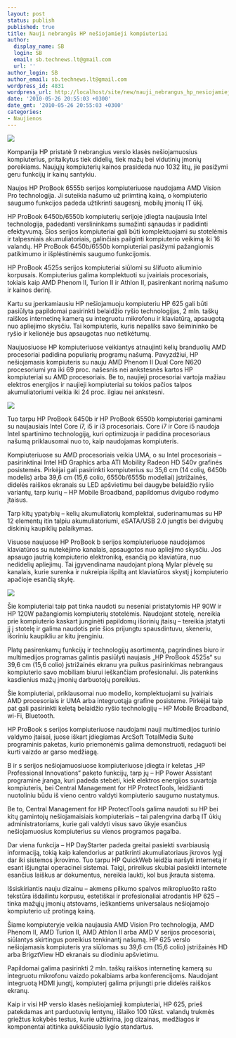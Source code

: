 ```yaml
---
layout: post
status: publish
published: true
title: Nauji nebrangūs HP nešiojamieji kompiuteriai
author:
  display_name: SB
  login: SB
  email: sb.technews.lt@gmail.com
  url: ''
author_login: SB
author_email: sb.technews.lt@gmail.com
wordpress_id: 4831
wordpress_url: http://localhost/site/new/nauji_nebrangus_hp_nesiojamieji_kompiuteriai/
date: '2010-05-26 20:55:03 +0300'
date_gmt: '2010-05-26 20:55:03 +0300'
categories:
- Naujienos
---
```

<div class="imgright"><img src="http://www.part.lt/img/3f089d0f9445c5c6ce06089bb9decbff182.jpg"  /></div>
<p>Kompanija HP pristatė 9 nebrangius verslo klasės nešiojamuosius kompiuterius, pritaikytus tiek didelių, tiek mažų bei vidutinių įmonių poreikiams. Naujųjų kompiuterių  kainos prasideda nuo 1032 litų, jie pasižymi geru funkcijų ir kainų santykiu.</p>
<p>Naujos HP ProBook 6555b serijos kompiuteriuose naudojama AMD Vision Pro technologija. Ji suteikia našumo už priimtiną kainą, o kompiuterio saugumo funkcijos padeda užtikrinti saugesnį, mobilų įmonių IT ūkį.</p>
<p>HP ProBook 6450b/6550b kompiuterių serijoje įdiegta naujausia Intel technologija, padedanti verslininkams sumažinti sąnaudas ir padidinti efektyvumą. Šios serijos kompiuteriai gali būti komplektuojami su stotelėmis ir talpesniais akumuliatoriais, galinčiais pailginti kompiuterio veikimą iki 16 valandų. HP ProBook 6450b/6550b kompiuteriai pasižymi pažangiomis patikimumo ir išplėstinėmis saugumo funkcijomis.</p>
<p>HP ProBook 4525s serijos kompiuteriai siūlomi su šlifuoto aliuminio korpusais. Kompiuterius galima komplektuoti su įvairiais procesoriais, tokiais kaip AMD Phenom II, Turion II ir Athlon II, pasirenkant norimą našumo ir kainos derinį.</p>
<p>Kartu su įperkamiausiu HP nešiojamuoju kompiuteriu HP 625 gali būti pasiūlyta papildomai pasirinkti belaidžio ryšio technologijas, 2 mln. taškų raiškos internetinę kamerą su integruotu mikrofonu ir klaviatūrą, apsaugotą nuo apliejimo skysčiu. Tai kompiuteris, kuris nepaliks savo šeimininko be ryšio ir kelionėje bus apsaugotas nuo netikėtumų.</p>
<p>Naujuosiuose HP kompiuteriuose veikiantys atnaujinti kelių branduolių AMD procesoriai padidina populiarių programų našumą. Pavyzdžiui, HP nešiojamasis kompiuteris su nauju AMD Phenom II Dual Core N620 procesoriumi yra iki 69 proc. našesnis nei ankstesnės kartos HP kompiuteriai su AMD procesoriais. Be to, naujieji procesoriai vartoja mažiau elektros energijos ir naujieji kompiuteriai su tokios pačios talpos akumuliatoriumi veikia iki 24 proc. ilgiau nei ankstesni.</p>
<p><img src="http://www.part.lt/img/d74c663d39e94b32f2f96f22895150cc374.jpg" /></p>
<p>Tuo tarpu HP ProBook 6450b  ir HP ProBook 6550b kompiuteriai gaminami su naujausiais Intel Core i7, i5 ir i3 procesoriais. Core i7 ir Core i5 naudoja Intel spartinimo technologiją, kuri optimizuoja ir padidina procesoriaus našumą priklausomai nuo to, kaip naudojamas kompiuteris.</p>
<p>Kompiuteriuose su AMD procesoriais veikia UMA, o su Intel procesoriais – pasirinktinai Intel HD Graphics arba ATI Mobility Radeon HD 540v grafinės posistemės. Pirkėjai gali pasirinkti kompiuterius su 35,6 cm (14 colių, 6450b modelis) arba 39,6 cm (15,6 colio, 6550b/6555b modeliai) įstrižainės, didelės raiškos ekranais su LED apšvietimu bei daugybe belaidžio ryšio variantų, tarp kurių – HP Mobile Broadband, papildomus dvigubo rodymo įtaisus.</p>
<p>Tarp kitų ypatybių –  kelių akumuliatorių komplektai, suderinamumas su HP 12 elementų itin talpiu akumuliatoriumi, eSATA/USB 2.0 jungtis bei dvigubų diskinių kaupiklių palaikymas.</p>
<p>Visuose naujuose HP ProBook b serijos kompiuteriuose naudojamos klaviatūros su nutekėjimo kanalais, apsaugotos nuo apliejimo skysčiu. Jos apsaugo jautrią kompiuterio elektroniką, esančią po klaviatūra, nuo nedidelių apliejimų. Tai įgyvendinama naudojant ploną Mylar plėvelę su kanalais, kurie surenka ir nukreipia išpiltą ant klaviatūros skystį į kompiuterio apačioje esančią skylę.</p>
<p><img src="http://www.part.lt/img/213d5e815be0d679abd3a774ed88f5e9494.jpg" /></p>
<p>Šie kompiuteriai taip pat tinka naudoti su neseniai pristatytomis HP 90W ir HP 120W pažangiomis kompiuterių stotelėmis. Naudojant stotelę, nereikia prie kompiuterio kaskart junginėti papildomų išorinių įtaisų – tereikia įstatyti jį į stotelę ir galima naudotis prie šios prijungtu spausdintuvu, skeneriu, išoriniu kaupikliu ar kitu įrenginiu.</p>
<p>Platų pasirenkamų funkcijų  ir technologijų asortimentą, pagrindines biuro ir multimedijos programas galintis pasiūlyti naujasis „HP ProBook 4525s“ su 39,6 cm (15,6 colio) įstrižainės ekranu yra puikus pasirinkimas nebrangaus kompiuterio savo mobiliam biurui ieškančiam profesionalui. Jis patenkins kasdienius mažų įmonių darbuotojų poreikius.</p>
<p>Šie kompiuteriai, priklausomai nuo modelio, komplektuojami su įvairiais AMD procesoriais ir UMA arba integruotąja grafine posisteme. Pirkėjai taip pat gali pasirinkti keletą belaidžio ryšio technologijų – HP Mobile Broadband, wi-Fi, Bluetooth.</p>
<p>HP ProBook s serijos kompiuteriuose naudojami nauji multimedijos turinio valdymo įtaisai, juose iškart įdiegiamas ArcSoft TotalMedia Suite programinis paketas, kurio priemonėmis galima demonstruoti, redaguoti bei kurti vaizdo ar garso medžiagą.</p>
<p>B ir s serijos nešiojamuosiuose kompiuteriuose įdiegta ir keletas „HP Professional Innovations“ paketo funkcijų, tarp jų – HP Power Assistant programinė įranga, kuri padeda stebėti, kiek elektros energijos suvartoja kompiuteris, bei Central Management for HP ProtectTools, leidžianti nuotoliniu būdu iš vieno centro valdyti kompiuterio saugumo nustatymus.</p>
<p>Be to, Central Management for HP ProtectTools galima naudoti su HP bei kitų gamintojų  nešiojamaisiais kompiuteriais – tai palengvina darbą IT ūkių administratoriams, kurie gali valdyti visus savo ūkyje esančius nešiojamuosius kompiuterius su vienos programos pagalba.</p>
<p>Dar viena funkcija – HP DayStarter padeda greitai pasiekti svarbiausią informaciją, tokią kaip kalendorius ar patikrinti akumuliatoriaus įkrovos lygį dar iki sistemos įkrovimo. Tuo tarpu HP QuickWeb leidžia naršyti internetą ir esant išjungtai operacinei sistemai. Taigi, prireikus skubiai pasiekti internete esančius laiškus ar dokumentus, nereikia laukti, kol bus įkrauta sistema.</p>
<p>Išsiskiriantis nauju dizainu –  akmens pilkumo spalvos mikropluošto rašto tekstūra išdailintu korpusu, estetiškai ir profesionaliai atrodantis HP 625 –  tinka mažųjų įmonių atstovams, ieškantiems universalaus nešiojamojo kompiuterio už protingą kainą.</p>
<p>Šiame kompiuteryje veikia naujausia AMD Vision Pro technologija, AMD Phenom II, AMD Turion II, AMD Athlon II arba AMD V serijos procesoriai, siūlantys skirtingus poreikius tenkinantį našumą. HP 625 verslo nešiojamasis kompiuteris yra siūlomas su 39,6 cm (15,6 colio) įstrižainės HD arba BrigztView HD ekranais su diodiniu apšvietimu.</p>
<p>Papildomai galima pasirinkti 2 mln. taškų raiškos internetinę kamerą su integruotu mikrofonu vaizdo pokalbiams arba konferencijoms. Naudojant integruotą HDMI jungtį, kompiuterį galima prijungti prie didelės raiškos ekranų.</p>
<p>Kaip ir visi HP verslo klasės nešiojamieji kompiuteriai, HP 625, prieš patekdamas ant parduotuvių lentynų, išlaiko 100 tūkst. valandų trukmės griežtus kokybės testus, kurie užtikrina, jog dizainas, medžiagos ir komponentai atitinka aukščiausio lygio standartus.</p>
